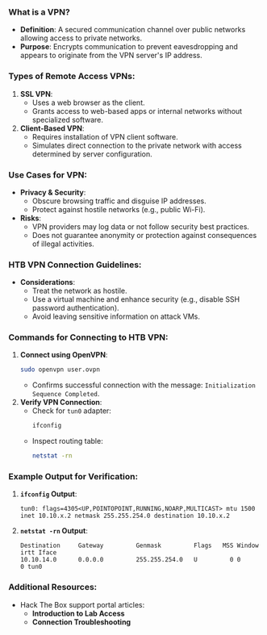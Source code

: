 ### What is a VPN?
- **Definition**: A secured communication channel over public networks allowing access to private networks.
- **Purpose**: Encrypts communication to prevent eavesdropping and appears to originate from the VPN server's IP address.



### Types of Remote Access VPNs:
1. **SSL VPN**:
    - Uses a web browser as the client.
    - Grants access to web-based apps or internal networks without specialized software.
2. **Client-Based VPN**:
    - Requires installation of VPN client software.
    - Simulates direct connection to the private network with access determined by server configuration.



### Use Cases for VPN:
- **Privacy & Security**:
    - Obscure browsing traffic and disguise IP addresses.
    - Protect against hostile networks (e.g., public Wi-Fi).
- **Risks**:
    - VPN providers may log data or not follow security best practices.
    - Does not guarantee anonymity or protection against consequences of illegal activities.



### HTB VPN Connection Guidelines:
- **Considerations**:
    - Treat the network as hostile.
    - Use a virtual machine and enhance security (e.g., disable SSH password authentication).
    - Avoid leaving sensitive information on attack VMs.



### Commands for Connecting to HTB VPN:
1. **Connect using OpenVPN**:    
    ```bash
    sudo openvpn user.ovpn
    ```
    - Confirms successful connection with the message: `Initialization Sequence Completed`.
2. **Verify VPN Connection**:
    - Check for `tun0` adapter:
        ```bash
        ifconfig
        ```
    - Inspect routing table:
        ```bash
        netstat -rn
        ```



### Example Output for Verification:
1. **`ifconfig` Output**:
    ```
    tun0: flags=4305<UP,POINTOPOINT,RUNNING,NOARP,MULTICAST> mtu 1500
    inet 10.10.x.2 netmask 255.255.254.0 destination 10.10.x.2
    ```
2. **`netstat -rn` Output**:
    ```
    Destination     Gateway         Genmask         Flags   MSS Window  irtt Iface
    10.10.14.0      0.0.0.0         255.255.254.0   U         0 0          0 tun0
    ```



### Additional Resources:
- Hack The Box support portal articles:
    - **Introduction to Lab Access**
    - **Connection Troubleshooting**
